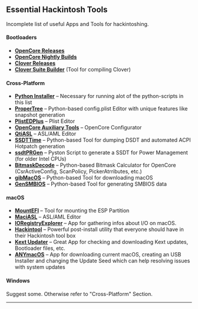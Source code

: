 ## Essential Hackintosh Tools
Incomplete list of useful Apps and Tools for hackintoshing.

#### Bootloaders
- [**OpenCore Releases**](https://github.com/acidanthera/OpenCorePkg/releases)
- [**OpenCore Nightly Builds**](https://dortania.github.io/builds/?product=OpenCorePkg&viewall=true)
- [**Clover Releases**](https://github.com/CloverHackyColor/CloverBootloader/releases)
- [**Clover Suite Builder**](https://www.insanelymac.com/forum/topic/347872-introducing-clover-suite-builder/) (Tool for compiling Clover)

#### Cross-Platform
- [**Python Installer**](https://www.python.org/downloads/) – Necessary for running alot of the python-scripts in this list
- [**ProperTree**](https://github.com/corpnewt/ProperTree) – Python-based config.plist Editor with unique features like snapshot generation
- [**PlistEDPlus**](https://github.com/ic005k/PlistEDPlus) – Plist Editor
- [**OpenCore Auxiliary Tools**](https://github.com/ic005k/QtOpenCoreConfig) – OpenCore Configurator
- [**QtiASL**](https://github.com/ic005k/QtiASL) – ASL/AML Editor
- [**SSDTTime**](https://github.com/corpnewt/SSDTTime) – Python-based Tool for dumping DSDT and automated ACPI Hotpatch generation
- [**ssdtPRGen**](https://github.com/Piker-Alpha/ssdtPRGen.sh) – Pyston Script   to generate a SSDT for Power Management (for older Intel CPUs) 
- [**BitmaskDecode**](https://github.com/corpnewt/BitmaskDecode) – Python-based Bitmask Calculator for OpenCore (CsrActiveConfig, ScanPolicy, PickerAtrributes, etc.)
- [**gibMacOS**](https://github.com/corpnewt/gibMacOS) – Python-based Tool for downloading macOS
- [**GenSMBIOS**](https://github.com/corpnewt/GenSMBIOS) – Python-based Tool for generating SMBIOS data

#### macOS
- [**MountEFI**](https://github.com/corpnewt/MountEFI) – Tool for mounting the ESP Partition
- [**MaciASL**](https://github.com/acidanthera/MaciASL) – ASL/AML Editor
- [**IORegistryExplorer**](https://github.com/utopia-team/IORegistryExplorer) – App for gathering infos about I/O on macOS.
- [**Hackintool**](https://github.com/headkaze/Hackintool) – Powerful post-install utility that everyone should have in their Hackintosh tool box
- [**Kext Updater**](https://www.sl-soft.de/en/kext-updater/) – Great App for checking and downloading Kext updates, Bootloader files, etc.
- [**ANYmacOS**](https://www.sl-soft.de/en/anymacos/) – App for downloading current macOS, creating an USB Installer and changing the Update Seed which can help resolving issues with system updates

#### Windows
Suggest some. Otherwise refer to "Cross-Platform" Section.

___

